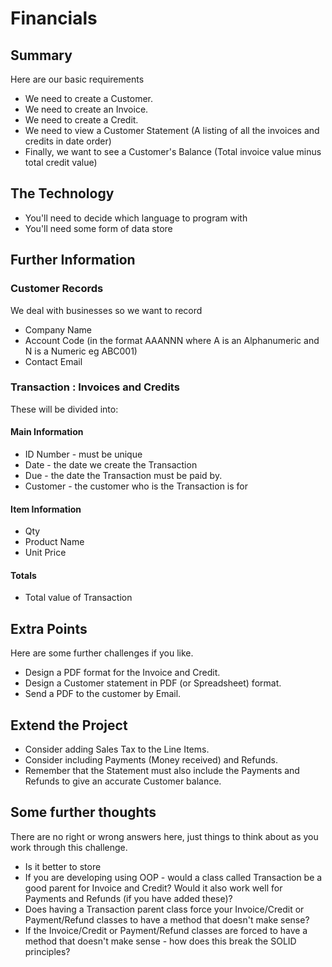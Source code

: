 # Financials
## Summary
Here are our basic requirements
* We need to create a Customer.
* We need to create an Invoice.
* We need to create a Credit.
* We need to view a Customer Statement (A listing of all the invoices and credits in date order) 
* Finally, we want to see a Customer's Balance (Total invoice value minus total credit value)

## The Technology
* You'll need to decide which language to program with
* You'll need some form of data store

## Further Information
### Customer Records
We deal with businesses so we want to record
* Company Name
* Account Code (in the format AAANNN where A is an Alphanumeric and N is a Numeric eg ABC001)
* Contact Email
### Transaction : Invoices and Credits
These will be divided into:
#### Main Information
* ID Number - must be unique
* Date - the date we create the Transaction
* Due - the date the Transaction must be paid by.
* Customer - the customer who is the Transaction is for
#### Item Information
* Qty
* Product Name
* Unit Price
#### Totals
* Total value of Transaction

## Extra Points
Here are some further challenges if you like.
* Design a PDF format for the Invoice and Credit.
* Design a Customer statement in PDF (or Spreadsheet) format.
* Send a PDF to the customer by Email.

## Extend the Project
* Consider adding Sales Tax to the Line Items. 
* Consider including Payments (Money received) and Refunds.
* Remember that the Statement must also include the Payments and Refunds to give an accurate Customer balance.


## Some further thoughts
There are no right or wrong answers here, just things to think about as you work through this challenge.
* Is it better to store
* If you are developing using OOP - would a class called Transaction be a good parent for Invoice and Credit? Would it also work well for Payments and Refunds (if you have added these)?
* Does having a Transaction parent class force your Invoice/Credit or Payment/Refund classes to have a method that doesn't make sense?
* If the Invoice/Credit or Payment/Refund classes are forced to have a method that doesn't make sense - how does this break the SOLID principles?